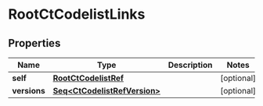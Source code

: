

# RootCtCodelistLinks


## Properties

Name | Type | Description | Notes
------------ | ------------- | ------------- | -------------
**self** | [**RootCtCodelistRef**](RootCtCodelistRef.md) |  |  [optional]
**versions** | [**Seq&lt;CtCodelistRefVersion&gt;**](CtCodelistRefVersion.md) |  |  [optional]



